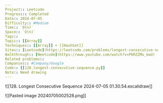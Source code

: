 ```yaml
---
Project:: Leetcode
Progress:: Completed
Date:: 2024-07-05
Difficulty:: #Medium 
Time:: `O(n)`
Space:: `O(n)`
Tags:: 
Topic:: [[Array]]
Techniques:: [[Array]] + [[HashSet]]
Sites:: [Leetcode](https://leetcode.com/problems/longest-consecutive-sequence/description/)
Walkthrough:: [Neetcode](https://www.youtube.com/watch?v=P6RZZMu_maU)
Related problems:: 
Companies:: #Company/Google
Code:: [[128.longest-consecutive-sequence.py]]
Note:: Need drawing
---
```

![[128. Longest Consecutive Sequence 2024-07-05 01.30.54.excalidraw]]







![[Pasted image 20240705002528.png]]